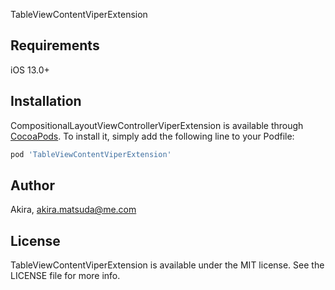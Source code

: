 TableViewContentViperExtension

## Requirements

iOS 13.0+

## Installation

CompositionalLayoutViewControllerViperExtension is available through [CocoaPods](https://cocoapods.org). To install
it, simply add the following line to your Podfile:

```ruby
pod 'TableViewContentViperExtension'
```

## Author

Akira, akira.matsuda@me.com

## License

TableViewContentViperExtension is available under the MIT license. See the LICENSE file for more info.
